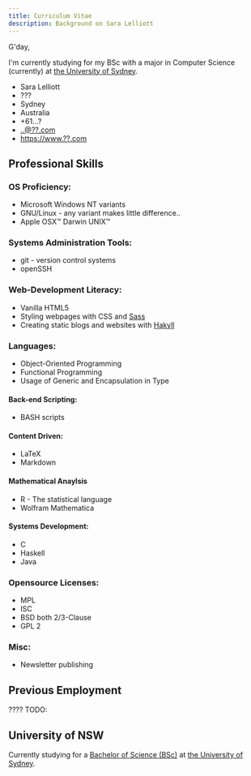 ```yaml
---
title: Curriculum Vitae
description: Background on Sara Lelliott
---
```


G'day,

I'm currently studying for my BSc with a major in Computer Science (currently)
at [the University of Sydney][uni].


<aside class="right">
    <ul class="vcard">
      <li class="fn">Sara Lelliott</li>
      <li class="nickname">???</li>
      <li class="locality">Sydney</li>
      <li class="country-name">Australia</li>
      <li class="tel">+61...?</li>
      <li><a href="mailto:??@??.com" class="email">
      ..@??.com</a></li>
      <li><a class="url" href="https://www.??.com">
      https://www.??.com</a></li>
    </ul>
</aside>


Professional Skills
-------------------

### OS Proficiency:

 * Microsoft Windows NT variants
 * GNU/Linux - any variant makes little difference..
 * Apple OSX™ Darwin UNIX™

### Systems Administration Tools:

 * git - version control systems
 * openSSH

### Web-Development Literacy:

 * Vanilla HTML5
 * Styling webpages with CSS and [Sass][]
 * Creating static blogs and websites with [Hakyll][]

### Languages:

 * Object-Oriented Programming
 * Functional Programming
 * Usage of Generic and Encapsulation in Type

#### Back-end Scripting:

 * BASH scripts

#### Content Driven:

 * LaTeX
 * Markdown

#### Mathematical Anaylsis

 * R - The statistical language
 * Wolfram Mathematica

#### Systems Development:

 * C
 * Haskell
 * Java

### Opensource Licenses:

 * MPL
 * ISC
 * BSD both 2/3-Clause
 * GPL 2

### Misc:

 * Newsletter publishing


Previous Employment
-------------------

???? TODO:


University of NSW
-----------------

Currently studying for a [Bachelor of Science (BSc)][BSc]
at [the University of Sydney](http://www.sydney.edu.au).


<!-- links -->

[uni]: #university-of-sydney

[BSc]: ..

[Sass]: http://sass-lang.com/
[Hakyll]: http://jaspervdj.be/hakyll/
[Arch]: https://www.archlinux.org/
